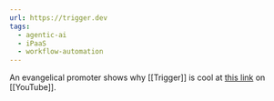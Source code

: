 ```yaml
---
url: https://trigger.dev
tags:
  - agentic-ai
  - iPaaS
  - workflow-automation
---
```


An evangelical promoter shows why [[Trigger]] is cool at [this link](https://youtu.be/E2t821Ujb0k?si=oA6G59-S2RuYNc2B) on [[YouTube]].  